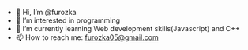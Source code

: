- 👋 Hi, I’m @furozka
- 👀 I’m interested in programming
- 🌱 I’m currently learning Web development skills(Javascript) and C++
- 📫 How to reach me: furozka05@gmail.com

<!---
furozka/furozka is a ✨ special ✨ repository because its `README.md` (this file) appears on your GitHub profile.
You can click the Preview link to take a look at your changes.
--->
